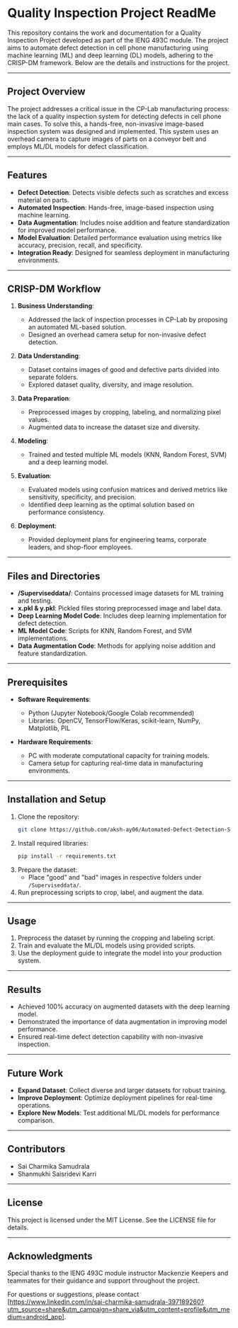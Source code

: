 # Quality Inspection Project ReadMe

This repository contains the work and documentation for a Quality Inspection Project developed as part of the IENG 493C module. The project aims to automate defect detection in cell phone manufacturing using machine learning (ML) and deep learning (DL) models, adhering to the CRISP-DM framework. Below are the details and instructions for the project.

---

## Project Overview

The project addresses a critical issue in the CP-Lab manufacturing process: the lack of a quality inspection system for detecting defects in cell phone main cases. To solve this, a hands-free, non-invasive image-based inspection system was designed and implemented. This system uses an overhead camera to capture images of parts on a conveyor belt and employs ML/DL models for defect classification.

---

## Features

- **Defect Detection**: Detects visible defects such as scratches and excess material on parts.
- **Automated Inspection**: Hands-free, image-based inspection using machine learning.
- **Data Augmentation**: Includes noise addition and feature standardization for improved model performance.
- **Model Evaluation**: Detailed performance evaluation using metrics like accuracy, precision, recall, and specificity.
- **Integration Ready**: Designed for seamless deployment in manufacturing environments.

---

## CRISP-DM Workflow

1. **Business Understanding**:
   - Addressed the lack of inspection processes in CP-Lab by proposing an automated ML-based solution.
   - Designed an overhead camera setup for non-invasive defect detection.

2. **Data Understanding**:
   - Dataset contains images of good and defective parts divided into separate folders.
   - Explored dataset quality, diversity, and image resolution.

3. **Data Preparation**:
   - Preprocessed images by cropping, labeling, and normalizing pixel values.
   - Augmented data to increase the dataset size and diversity.

4. **Modeling**:
   - Trained and tested multiple ML models (KNN, Random Forest, SVM) and a deep learning model.
5. **Evaluation**:
   - Evaluated models using confusion matrices and derived metrics like sensitivity, specificity, and precision.
   - Identified deep learning as the optimal solution based on performance consistency.

6. **Deployment**:
   - Provided deployment plans for engineering teams, corporate leaders, and shop-floor employees.

---

## Files and Directories

- **/Superviseddata/**: Contains processed image datasets for ML training and testing.
- **x.pkl & y.pkl**: Pickled files storing preprocessed image and label data.
- **Deep Learning Model Code**: Includes deep learning implementation for defect detection.
- **ML Model Code**: Scripts for KNN, Random Forest, and SVM implementations.
- **Data Augmentation Code**: Methods for applying noise addition and feature standardization.

---

## Prerequisites

- **Software Requirements**:
  - Python (Jupyter Notebook/Google Colab recommended)
  - Libraries: OpenCV, TensorFlow/Keras, scikit-learn, NumPy, Matplotlib, PIL

- **Hardware Requirements**:
  - PC with moderate computational capacity for training models.
  - Camera setup for capturing real-time data in manufacturing environments.

---

## Installation and Setup

1. Clone the repository:
   ```bash
   git clone https://github.com/aksh-ay06/Automated-Defect-Detection-System-for-Quality-Assurance-in-Manufacturing
   ```
2. Install required libraries:
   ```bash
   pip install -r requirements.txt
   ```
3. Prepare the dataset:
   - Place "good" and "bad" images in respective folders under `/Superviseddata/`.
4. Run preprocessing scripts to crop, label, and augment the data.

---

## Usage

1. Preprocess the dataset by running the cropping and labeling script.
2. Train and evaluate the ML/DL models using provided scripts.
3. Use the deployment guide to integrate the model into your production system.

---

## Results

- Achieved 100% accuracy on augmented datasets with the deep learning model.
- Demonstrated the importance of data augmentation in improving model performance.
- Ensured real-time defect detection capability with non-invasive inspection.

---

## Future Work

- **Expand Dataset**: Collect diverse and larger datasets for robust training.
- **Improve Deployment**: Optimize deployment pipelines for real-time operations.
- **Explore New Models**: Test additional ML/DL models for performance comparison.

---

## Contributors

- Sai Charmika Samudrala
- Shanmukhi Saisridevi Karri


---

## License

This project is licensed under the MIT License. See the LICENSE file for details.

---

## Acknowledgments

Special thanks to the IENG 493C module instructor Mackenzie Keepers and teammates for their guidance and support throughout the project. 

For questions or suggestions, please contact [https://www.linkedin.com/in/sai-charmika-samudrala-397189260?utm_source=share&utm_campaign=share_via&utm_content=profile&utm_medium=android_app].

